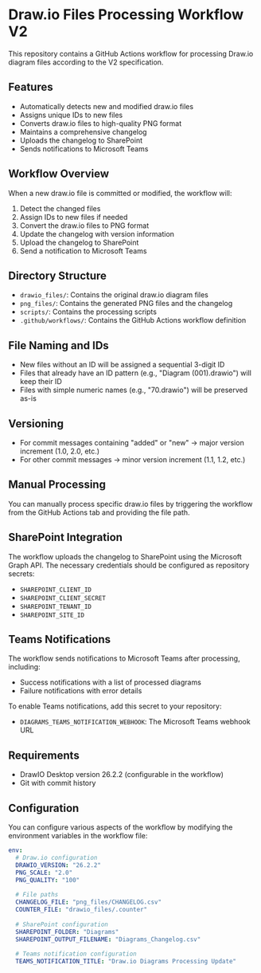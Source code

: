 # Draw.io Files Processing Workflow V2

This repository contains a GitHub Actions workflow for processing Draw.io diagram files according to the V2 specification.

## Features

- Automatically detects new and modified draw.io files
- Assigns unique IDs to new files
- Converts draw.io files to high-quality PNG format
- Maintains a comprehensive changelog
- Uploads the changelog to SharePoint
- Sends notifications to Microsoft Teams

## Workflow Overview

When a new draw.io file is committed or modified, the workflow will:

1. Detect the changed files
2. Assign IDs to new files if needed
3. Convert the draw.io files to PNG format
4. Update the changelog with version information
5. Upload the changelog to SharePoint
6. Send a notification to Microsoft Teams

## Directory Structure

- `drawio_files/`: Contains the original draw.io diagram files
- `png_files/`: Contains the generated PNG files and the changelog
- `scripts/`: Contains the processing scripts
- `.github/workflows/`: Contains the GitHub Actions workflow definition

## File Naming and IDs

- New files without an ID will be assigned a sequential 3-digit ID
- Files that already have an ID pattern (e.g., "Diagram (001).drawio") will keep their ID
- Files with simple numeric names (e.g., "70.drawio") will be preserved as-is

## Versioning

- For commit messages containing "added" or "new" → major version increment (1.0, 2.0, etc.)
- For other commit messages → minor version increment (1.1, 1.2, etc.)

## Manual Processing

You can manually process specific draw.io files by triggering the workflow from the GitHub Actions tab and providing the file path.

## SharePoint Integration

The workflow uploads the changelog to SharePoint using the Microsoft Graph API. The necessary credentials should be configured as repository secrets:

- `SHAREPOINT_CLIENT_ID`
- `SHAREPOINT_CLIENT_SECRET`
- `SHAREPOINT_TENANT_ID`
- `SHAREPOINT_SITE_ID`

## Teams Notifications

The workflow sends notifications to Microsoft Teams after processing, including:
- Success notifications with a list of processed diagrams
- Failure notifications with error details

To enable Teams notifications, add this secret to your repository:
- `DIAGRAMS_TEAMS_NOTIFICATION_WEBHOOK`: The Microsoft Teams webhook URL

## Requirements

- DrawIO Desktop version 26.2.2 (configurable in the workflow)
- Git with commit history

## Configuration

You can configure various aspects of the workflow by modifying the environment variables in the workflow file:

```yaml
env:
  # Draw.io configuration
  DRAWIO_VERSION: "26.2.2"
  PNG_SCALE: "2.0"
  PNG_QUALITY: "100"
  
  # File paths
  CHANGELOG_FILE: "png_files/CHANGELOG.csv"
  COUNTER_FILE: "drawio_files/.counter"
  
  # SharePoint configuration
  SHAREPOINT_FOLDER: "Diagrams"
  SHAREPOINT_OUTPUT_FILENAME: "Diagrams_Changelog.csv"
  
  # Teams notification configuration
  TEAMS_NOTIFICATION_TITLE: "Draw.io Diagrams Processing Update"
```
